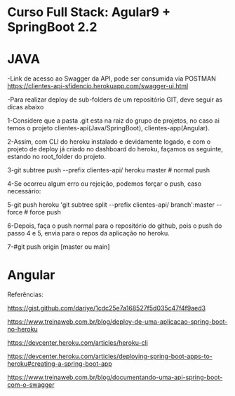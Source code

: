 # Curso Full Stack: Agular9 + SpringBoot 2.2

# JAVA

-Link de acesso ao Swagger da API, pode ser consumida via POSTMAN
https://clientes-api-sfidencio.herokuapp.com/swagger-ui.html

-Para realizar deploy de sub-folders de um repositório GIT, deve seguir as dicas abaixo

1-Considere que a pasta .git esta na raiz do grupo de projetos, no caso ai temos o projeto clientes-api(Java/SpringBoot), clientes-app(Angular).

2-Assim, com CLI do heroku instalado e devidamente logado, e com o projeto de deploy já criado no dashboard do heroku, façamos os seguinte, estando no root_folder do projeto.

3-git subtree push --prefix clientes-api/ heroku master # normal push

4-Se ocorreu algum erro ou rejeição, podemos forçar o push, caso necessário:

5-git push heroku 'git subtree split --prefix clientes-api/ branch':master --force # force push

6-Depois, faça o push normal para o repositório do github, pois o push do passo 4 e 5, envia para o repos da aplicação no heroku.

7-#git push origin [master ou main]


# Angular

Referências:

https://gist.github.com/dariye/1cdc25e7a168527f5d035c47f4f9aed3

https://www.treinaweb.com.br/blog/deploy-de-uma-aplicacao-spring-boot-no-heroku

https://devcenter.heroku.com/articles/heroku-cli

https://devcenter.heroku.com/articles/deploying-spring-boot-apps-to-heroku#creating-a-spring-boot-app

https://www.treinaweb.com.br/blog/documentando-uma-api-spring-boot-com-o-swagger
